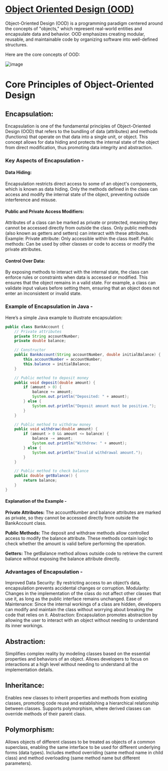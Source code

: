 
# [Object Oriented Design (OOD)](object-oriented-design)

Object-Oriented Design (OOD) is a programming paradigm centered around the concepts of "objects," which represent real-world entities and encapsulate data and behavior. OOD emphasizes creating modular, reusable, and maintainable code by organizing software into well-defined structures.

Here are the core concepts of OOD:

![image](https://github.com/user-attachments/assets/3d5fa6d4-fd4b-4278-a2e8-7d2ed0ea2e4f)

# Core Principles of Object-Oriented Design

## Encapsulation:
Encapsulation is one of the fundamental principles of Object-Oriented Design (OOD) that refers to the bundling of data (attributes) and methods (functions) that operate on that data into a single unit, or object. This concept allows for data hiding and protects the internal state of the object from direct modification, thus promoting data integrity and abstraction.

### Key Aspects of Encapsulation -

#### Data Hiding:
Encapsulation restricts direct access to some of an object's components, which is known as data hiding.
Only the methods defined in the class can access and modify the internal state of the object, preventing outside interference and misuse.

#### Public and Private Access Modifiers:
Attributes of a class can be marked as private or protected, meaning they cannot be accessed directly from outside the class. Only public methods (also known as getters and setters) can interact with these attributes.
Example:
Private attribute: Only accessible within the class itself.
Public methods: Can be used by other classes or code to access or modify the private attributes.

#### Control Over Data:
By exposing methods to interact with the internal state, the class can enforce rules or constraints when data is accessed or modified. This ensures that the object remains in a valid state.
For example, a class can validate input values before setting them, ensuring that an object does not enter an inconsistent or invalid state.

### Example of Encapsulation in Java -
Here’s a simple Java example to illustrate encapsulation:
```java
public class BankAccount {
    // Private attributes
    private String accountNumber;
    private double balance;

    // Constructor
    public BankAccount(String accountNumber, double initialBalance) {
        this.accountNumber = accountNumber;
        this.balance = initialBalance;
    }

    // Public method to deposit money
    public void deposit(double amount) {
        if (amount > 0) {
            balance += amount;
            System.out.println("Deposited: " + amount);
        } else {
            System.out.println("Deposit amount must be positive.");
        }
    }

    // Public method to withdraw money
    public void withdraw(double amount) {
        if (amount > 0 && amount <= balance) {
            balance -= amount;
            System.out.println("Withdrew: " + amount);
        } else {
            System.out.println("Invalid withdrawal amount.");
        }
    }

    // Public method to check balance
    public double getBalance() {
        return balance;
    }
}
```
#### Explanation of the Example -
**Private Attributes:**
The accountNumber and balance attributes are marked as private, so they cannot be accessed directly from outside the BankAccount class.

**Public Methods:**
The deposit and withdraw methods allow controlled access to modify the balance attribute. These methods contain logic to check whether the amount is valid before performing the operation.

**Getters:**
The getBalance method allows outside code to retrieve the current balance without exposing the balance attribute directly.

### Advantages of Encapsulation -
Improved Data Security: By restricting access to an object’s data, encapsulation prevents accidental changes or corruption.
Modularity: Changes in the implementation of the class do not affect other classes that use it, as long as the public interface remains unchanged.
Ease of Maintenance: Since the internal workings of a class are hidden, developers can modify and maintain the class without worrying about breaking the code that relies on it.
Abstraction: Encapsulation promotes abstraction by allowing the user to interact with an object without needing to understand its inner workings.


## Abstraction:

Simplifies complex reality by modeling classes based on the essential properties and behaviors of an object.
Allows developers to focus on interactions at a high level without needing to understand all the implementation details.

## Inheritance:

Enables new classes to inherit properties and methods from existing classes, promoting code reuse and establishing a hierarchical relationship between classes.
Supports polymorphism, where derived classes can override methods of their parent class.
## Polymorphism:

Allows objects of different classes to be treated as objects of a common superclass, enabling the same interface to be used for different underlying forms (data types).
Includes method overriding (same method name in child class) and method overloading (same method name but different parameters).
